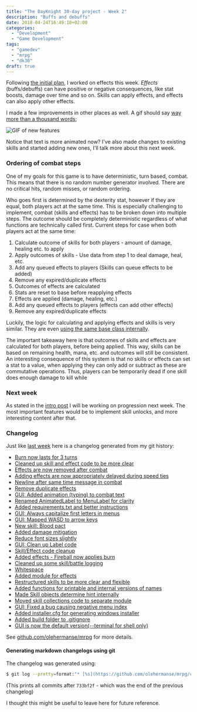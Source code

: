 ```yaml
---
title: "The DayKnight 30-day project - Week 2"
description: "Buffs and debuffs"
date: 2018-04-24T16:49:18+02:00
categories:
  - "Development"
  - "Game Development"
tags:
  - "gamedev"
  - "mrpg"
  - "dk30"
draft: true
---
```


Following [the initial plan](../dayknight30), I worked on effects this week.
_Effects_ (buffs/debuffs) can have positive or negative consequences, like stat boosts, damage over time and so on.
Skills can apply effects, and effects can also apply other effects.

I made a few improvements in other places as well.
A gif should say [way more than a thousand words](https://www.reddit.com/r/shittyaskscience/comments/2h86xo/);

![GIF of new features](/mrpg/gui_0.gif)

Notice that text is more animated now?
I've also made changes to existing skills and started adding new ones, I'll talk more about this next week.

### Ordering of combat steps

One of my goals for this game is to have deterministic, turn based, combat.
This means that there is no random number generator involved.
There are no critical hits, random misses, or random ordering.

Who goes first is determined by the dexterity stat, however if they are equal, both players act at the same time.
This is especially challenging to implement, combat (skills and effects) has to be broken down into multiple steps.
The outcome should be completely deterministic regardless of what functions are technically called first.
Current steps for case when both players act at the same time:

1. Calculate outcome of skills for both players - amount of damage, healing etc. to apply
2. Apply outcomes of skills - Use data from step 1 to deal damage, heal, etc.
3. Add any queued effects to players (Skills can queue effects to be added)
4. Remove any expired/duplicate effects
5. Outcomes of effects are calculated
6. Stats are reset to base before reapplying effects
7. Effects are applied (damage, healing, etc.)
8. Add any queued effects to players (effects can add other effects)
9. Remove any expired/duplicate effects

Luckily, the logic for calculating and applying effects and skills is very similar.
They are even [using the same base class internally](https://github.com/olehermanse/mrpg/blob/a8706add9ff5847c000c7e6689d13c8417d71709/mrpg/core/applier.py).

The important takeaway here is that outcomes of skills and effects are calculated for both players, before being applied.
This way, skills can be based on remaining health, mana, etc. and outcomes will still be consistent.
An interesting consequence of this system is that no skills or effects can set a stat to a value, when applying they can only add or subtract as these are commutative operations.
Thus, players can be temporarily dead if one skill does enough damage to kill while

### Next week

As stated in the [intro post](../dayknight30) I will be working on progression next week.
The most important features would be to implement skill unlocks, and more interesting content after that.

### Changelog

Just like [last week](../dayknight30_week1) here is a changelog generated from my git history:

* [Burn now lasts for 3 turns](https://github.com/olehermanse/mrpg/commit/2f9cf7bd563662f60ccca82c687fbb3f585278dc)
* [Cleaned up skill and effect code to be more clear](https://github.com/olehermanse/mrpg/commit/f20e9334d804d36bf08ee170ffcb27bafd302e77)
* [Effects are now removed after combat](https://github.com/olehermanse/mrpg/commit/9ce6e79d196b1a303098fd379f044c1ebea5ebca)
* [Adding effects are now appropriately delayed during speed ties](https://github.com/olehermanse/mrpg/commit/e16c2d0a402751c2129628accff8f98d2211562e)
* [Newline after same time message in combat](https://github.com/olehermanse/mrpg/commit/f173578575ec9a8b3c25ce09daada1aece8069ae)
* [Remove duplicate effects](https://github.com/olehermanse/mrpg/commit/6cc7308fdac594d6421a511ca13c2938bb5a3181)
* [GUI: Added animation (typing) to combat text](https://github.com/olehermanse/mrpg/commit/1ccdabc49ec0cddce6b9a8cd43f738bc4cc26d6c)
* [Renamed AnimatedLabel to MenuLabel for clarity](https://github.com/olehermanse/mrpg/commit/b112b1c9cbf47567f6410be543286e283b01cdb8)
* [Added requirements.txt and better instructions](https://github.com/olehermanse/mrpg/commit/73d4d44aec5725e6627a3f582b2e2334c7c7fc33)
* [GUI: Always capitalize first letters in menus](https://github.com/olehermanse/mrpg/commit/f33705b517848ff7d407189c99752eb8925babd2)
* [GUI: Mapped WASD to arrow keys](https://github.com/olehermanse/mrpg/commit/db9d14dc288d07e7a488527348c061dbcd60789e)
* [New skill: Blood pact](https://github.com/olehermanse/mrpg/commit/5ef1c74d3f1cc74296166b87c64b6f640f7c4fea)
* [Added damage mitigation](https://github.com/olehermanse/mrpg/commit/a8a7827fab251481d7cd802f217bd64b1cf0a777)
* [Reduce font sizes slightly](https://github.com/olehermanse/mrpg/commit/92174b197aed21b392f7cf94c78ece20028e6863)
* [GUI: Clean up Label code](https://github.com/olehermanse/mrpg/commit/8d2b9a7b5d059d1ed78a5ebb787ef9288379bb18)
* [Skill/Effect code cleanup](https://github.com/olehermanse/mrpg/commit/f763338dd0ab0a40e74384b03ad6bd2490b96a07)
* [Added effects - Fireball now applies burn](https://github.com/olehermanse/mrpg/commit/c005cde66da49d84270d4b7de45d2ae6f7aa2b9c)
* [Cleaned up some skill/battle logging](https://github.com/olehermanse/mrpg/commit/272de4c7fb0939ea5ed378dac3f66904236aaf64)
* [Whitespace](https://github.com/olehermanse/mrpg/commit/e0388400435c94b99b464c8ddcdcc7b6271fa5c6)
* [Added module for effects](https://github.com/olehermanse/mrpg/commit/a3d1975a132c45da4029228581d11c9bb4e2460f)
* [Restructured skills to be more clear and flexible](https://github.com/olehermanse/mrpg/commit/53eb69a6fd4bc741b1115aefa2c8fcf6b3d0ddec)
* [Added functions for printable and internal versions of names](https://github.com/olehermanse/mrpg/commit/ed42b1f40f98ece0b93731808201886f509c96e8)
* [Made Skill objects determine hint internally](https://github.com/olehermanse/mrpg/commit/5b4d213d8c0f27819830ddafa66fd7bb38f0cbf8)
* [Moved skill collections code to separate module](https://github.com/olehermanse/mrpg/commit/546f5bf61611c33d86295becff6a382504cfbad9)
* [GUI: Fixed a bug causing negative menu index](https://github.com/olehermanse/mrpg/commit/d41277e65a86aebb1141fec36f65973ab408493d)
* [Added installer.cfg for generating windows installer](https://github.com/olehermanse/mrpg/commit/f3b4db2bb63e8a015a9c85fe1676962389e39d62)
* [Added build folder to .gitignore](https://github.com/olehermanse/mrpg/commit/d6b6c3c3b3e5f4bbdbb3307c1148b5588e75e6b5)
* [GUI is now the default version(--terminal for shell only)](https://github.com/olehermanse/mrpg/commit/57a2cb7d1c731fe0212c9dbcb1532ee3ca7b81dd)

See [github.com/olehermanse/mrpg](https://github.com/olehermanse/mrpg) for more details.

#### Generating markdown changelogs using git

The changelog was generated using:
```bash
$ git log --pretty=format:"* [%s](https://github.com/olehermanse/mrpg/commit/%T)" 733bf2f..HEAD
```
(This prints all commits after `733bf2f` - which was the end of the previous changelog)

I thought this might be useful to leave here for future reference.

